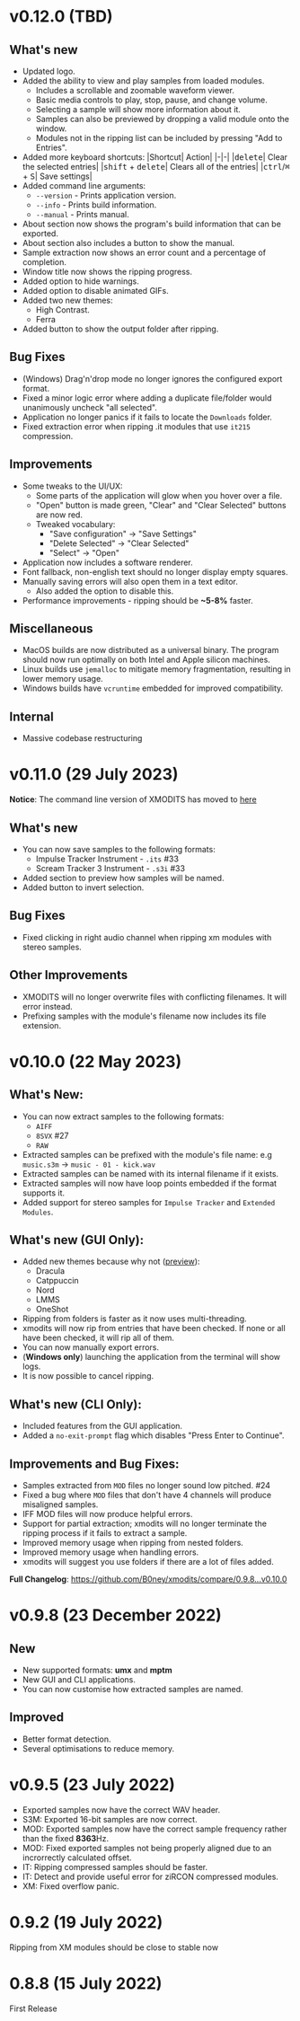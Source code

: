 # v0.12.0 (TBD)

## What's new
* Updated logo.
* Added the ability to view and play samples from loaded modules.
  * Includes a scrollable and zoomable waveform viewer.
  * Basic media controls to play, stop, pause, and change volume.
  * Selecting a sample will show more information about it.
  * Samples can also be previewed by dropping a valid module onto the window.
  * Modules not in the ripping list can be included by pressing "Add to Entries".
* Added more keyboard shortcuts:
  |Shortcut| Action|
  |-|-|
  |<kbd>delete</kbd>| Clear the selected entries|
  |<kbd>shift</kbd> + <kbd>delete</kbd>| Clears all of the entries|
  |<kbd>ctrl</kbd>/<kbd>⌘</kbd> + <kbd>S</kbd>| Save settings|
* Added command line arguments:
  * `--version` - Prints application version.
  * `--info` - Prints build information.
  * `--manual` - Prints manual.
* About section now shows the program's build information that can be exported.
* About section also includes a button to show the manual.
* Sample extraction now shows an error count and a percentage of completion.
* Window title now shows the ripping progress.
* Added option to hide warnings.
* Added option to disable animated GIFs.
* Added two new themes:
  * High Contrast.
  * Ferra
* Added button to show the output folder after ripping.

## Bug Fixes
* (Windows) Drag'n'drop mode no longer ignores the configured export format.
* Fixed a minor logic error where adding a duplicate file/folder would unanimously uncheck "all selected".
* Application no longer panics if it fails to locate the ``Downloads`` folder.
* Fixed extraction error when ripping .it modules that use ``it215`` compression.

## Improvements
* Some tweaks to the UI/UX:
  * Some parts of the application will glow when you hover over a file.
  * "Open" button is made green, "Clear" and "Clear Selected" buttons are now red.
  * Tweaked vocabulary: 
    * "Save configuration" -> "Save Settings"
    * "Delete Selected" -> "Clear Selected"
    * "Select" -> "Open"
* Application now includes a software renderer.
* Font fallback, non-english text should no longer display empty squares.
* Manually saving errors will also open them in a text editor.
  * Also added the option to disable this.
* Performance improvements - ripping should be **~5-8%** faster.

## Miscellaneous
* MacOS builds are now distributed as a universal binary. The program should now run optimally on both Intel and Apple silicon machines.
* Linux builds use ``jemalloc`` to mitigate memory fragmentation, resulting in lower memory usage.
* Windows builds have ``vcruntime`` embedded for improved compatibility.

## Internal
* Massive codebase restructuring

# v0.11.0 (29 July 2023)

**Notice**: The command line version of XMODITS has moved to [here](https://github.com/B0ney/xmodits-cli)

## What's new
* You can now save samples to the following formats:
    *  Impulse Tracker Instrument - ``.its`` #33 
    * Scream Tracker 3 Instrument - ``.s3i`` #33 
* Added section to preview how samples will be named.
* Added button to invert selection.

## Bug Fixes
* Fixed clicking in right audio channel when ripping xm modules with stereo samples.

## Other Improvements
* XMODITS will no longer overwrite files with conflicting filenames. It will error instead.
* Prefixing samples with the module's filename now includes its file extension.

# v0.10.0 (22 May 2023)

## What's New:
* You can now extract samples to the following formats:
  * ``AIFF``
  * ``8SVX`` #27 
  * ``RAW``
* Extracted samples can be prefixed with the module's file name:
  e.g ``music.s3m`` -> ``music - 01 - kick.wav``
* Extracted samples can be named with its internal filename if it exists.
* Extracted samples will now have loop points embedded if the format supports it.
* Added support for stereo samples for ``Impulse Tracker`` and ``Extended Modules``.

## What's new (GUI Only):
* Added new themes because why not ([preview](https://github.com/B0ney/xmodits/tree/v0.10.0-rc1/screenshots)):
  * Dracula
  * Catppuccin
  * Nord
  * LMMS
  * OneShot
* Ripping from folders is faster as it now uses multi-threading.
* xmodits will now rip from entries that have been checked. If none or all have been checked, it will rip all of them.
* You can now manually export errors.
* (**Windows only**) launching the application from the terminal will show logs.
* It is now possible to cancel ripping.

## What's new (CLI Only):
* Included features from the GUI application.
* Added a ``no-exit-prompt`` flag which disables "Press Enter to Continue".

## Improvements and Bug Fixes:
* Samples extracted from ``MOD`` files no longer sound low pitched. #24
* Fixed a bug where ``MOD`` files that don't have 4 channels will produce misaligned samples.
* IFF MOD files will now produce  helpful errors.
* Support for partial extraction; xmodits will no longer terminate the ripping process if it fails to extract a sample.
* Improved memory usage when ripping from nested folders.
* Improved memory usage when handling errors.
* xmodits will suggest you use folders if there are a lot of files added.

**Full Changelog**: https://github.com/B0ney/xmodits/compare/0.9.8...v0.10.0

# v0.9.8 (23 December 2022)

## New
* New supported formats: **umx** and **mptm**
* New GUI and CLI applications.
* You can now customise how extracted samples are named.

## Improved
* Better format detection.
* Several optimisations to reduce memory.

# v0.9.5 (23 July 2022)

* Exported samples now have the correct WAV header.
* S3M: Exported 16-bit samples are now correct.
* MOD: Exported samples now have the correct sample frequency rather than the fixed **8363**Hz.
* MOD: Fixed exported samples not being properly aligned due to an incrorrectly calculated offset.
* IT: Ripping compressed samples should be faster.
* IT: Detect and provide useful error for ziRCON compressed modules. 
* XM: Fixed overflow panic. 

# 0.9.2 (19 July 2022)
Ripping from XM modules should be close to stable now

# 0.8.8 (15 July 2022)
First Release